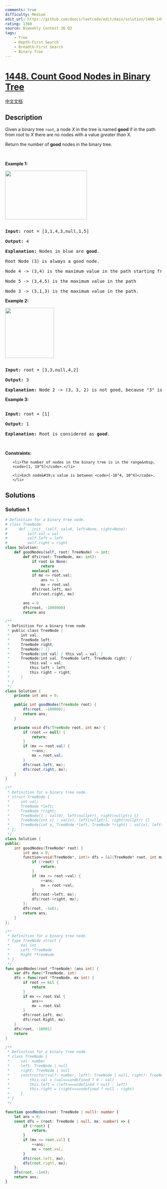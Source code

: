 ```yaml
---
comments: true
difficulty: Medium
edit_url: https://github.com/doocs/leetcode/edit/main/solution/1400-1499/1448.Count%20Good%20Nodes%20in%20Binary%20Tree/README_EN.md
rating: 1360
source: Biweekly Contest 26 Q3
tags:
    - Tree
    - Depth-First Search
    - Breadth-First Search
    - Binary Tree
---
```


# [1448. Count Good Nodes in Binary Tree](https://leetcode.com/problems/count-good-nodes-in-binary-tree)

[中文文档](/solution/1400-1499/1448.Count%20Good%20Nodes%20in%20Binary%20Tree/README.md)

## Description

<p>Given a binary tree <code>root</code>, a node <em>X</em> in the tree is named&nbsp;<strong>good</strong> if in the path from root to <em>X</em> there are no nodes with a value <em>greater than</em> X.</p>

<p>Return the number of <strong>good</strong> nodes in the binary tree.</p>

<p>&nbsp;</p>

<p><strong class="example">Example 1:</strong></p>

<p><strong><img alt="" src="https://fastly.jsdelivr.net/gh/doocs/leetcode@main/solution/1400-1499/1448.Count%20Good%20Nodes%20in%20Binary%20Tree/images/test_sample_1.png" style="width: 263px; height: 156px;" /></strong></p>

<pre>

<strong>Input:</strong> root = [3,1,4,3,null,1,5]

<strong>Output:</strong> 4

<strong>Explanation:</strong> Nodes in blue are <strong>good</strong>.

Root Node (3) is always a good node.

Node 4 -&gt; (3,4) is the maximum value in the path starting from the root.

Node 5 -&gt; (3,4,5) is the maximum value in the path

Node 3 -&gt; (3,1,3) is the maximum value in the path.</pre>

<p><strong class="example">Example 2:</strong></p>

<p><strong><img alt="" src="https://fastly.jsdelivr.net/gh/doocs/leetcode@main/solution/1400-1499/1448.Count%20Good%20Nodes%20in%20Binary%20Tree/images/test_sample_2.png" style="width: 157px; height: 161px;" /></strong></p>

<pre>

<strong>Input:</strong> root = [3,3,null,4,2]

<strong>Output:</strong> 3

<strong>Explanation:</strong> Node 2 -&gt; (3, 3, 2) is not good, because &quot;3&quot; is higher than it.</pre>

<p><strong class="example">Example 3:</strong></p>

<pre>

<strong>Input:</strong> root = [1]

<strong>Output:</strong> 1

<strong>Explanation:</strong> Root is considered as <strong>good</strong>.</pre>

<p>&nbsp;</p>

<p><strong>Constraints:</strong></p>

<ul>

    <li>The number of nodes in the binary tree is in the range&nbsp;<code>[1, 10^5]</code>.</li>

    <li>Each node&#39;s value is between <code>[-10^4, 10^4]</code>.</li>

</ul>

## Solutions

### Solution 1

<!-- tabs:start -->

```python
# Definition for a binary tree node.
# class TreeNode:
#     def __init__(self, val=0, left=None, right=None):
#         self.val = val
#         self.left = left
#         self.right = right
class Solution:
    def goodNodes(self, root: TreeNode) -> int:
        def dfs(root: TreeNode, mx: int):
            if root is None:
                return
            nonlocal ans
            if mx <= root.val:
                ans += 1
                mx = root.val
            dfs(root.left, mx)
            dfs(root.right, mx)

        ans = 0
        dfs(root, -1000000)
        return ans
```

```java
/**
 * Definition for a binary tree node.
 * public class TreeNode {
 *     int val;
 *     TreeNode left;
 *     TreeNode right;
 *     TreeNode() {}
 *     TreeNode(int val) { this.val = val; }
 *     TreeNode(int val, TreeNode left, TreeNode right) {
 *         this.val = val;
 *         this.left = left;
 *         this.right = right;
 *     }
 * }
 */
class Solution {
    private int ans = 0;

    public int goodNodes(TreeNode root) {
        dfs(root, -100000);
        return ans;
    }

    private void dfs(TreeNode root, int mx) {
        if (root == null) {
            return;
        }
        if (mx <= root.val) {
            ++ans;
            mx = root.val;
        }
        dfs(root.left, mx);
        dfs(root.right, mx);
    }
}
```

```cpp
/**
 * Definition for a binary tree node.
 * struct TreeNode {
 *     int val;
 *     TreeNode *left;
 *     TreeNode *right;
 *     TreeNode() : val(0), left(nullptr), right(nullptr) {}
 *     TreeNode(int x) : val(x), left(nullptr), right(nullptr) {}
 *     TreeNode(int x, TreeNode *left, TreeNode *right) : val(x), left(left), right(right) {}
 * };
 */
class Solution {
public:
    int goodNodes(TreeNode* root) {
        int ans = 0;
        function<void(TreeNode*, int)> dfs = [&](TreeNode* root, int mx) {
            if (!root) {
                return;
            }
            if (mx <= root->val) {
                ++ans;
                mx = root->val;
            }
            dfs(root->left, mx);
            dfs(root->right, mx);
        };
        dfs(root, -1e6);
        return ans;
    }
};
```

```go
/**
 * Definition for a binary tree node.
 * type TreeNode struct {
 *     Val int
 *     Left *TreeNode
 *     Right *TreeNode
 * }
 */
func goodNodes(root *TreeNode) (ans int) {
	var dfs func(*TreeNode, int)
	dfs = func(root *TreeNode, mx int) {
		if root == nil {
			return
		}
		if mx <= root.Val {
			ans++
			mx = root.Val
		}
		dfs(root.Left, mx)
		dfs(root.Right, mx)
	}
	dfs(root, -10001)
	return
}
```

```ts
/**
 * Definition for a binary tree node.
 * class TreeNode {
 *     val: number
 *     left: TreeNode | null
 *     right: TreeNode | null
 *     constructor(val?: number, left?: TreeNode | null, right?: TreeNode | null) {
 *         this.val = (val===undefined ? 0 : val)
 *         this.left = (left===undefined ? null : left)
 *         this.right = (right===undefined ? null : right)
 *     }
 * }
 */

function goodNodes(root: TreeNode | null): number {
    let ans = 0;
    const dfs = (root: TreeNode | null, mx: number) => {
        if (!root) {
            return;
        }
        if (mx <= root.val) {
            ++ans;
            mx = root.val;
        }
        dfs(root.left, mx);
        dfs(root.right, mx);
    };
    dfs(root, -1e6);
    return ans;
}
```

<!-- tabs:end -->

<!-- end -->
